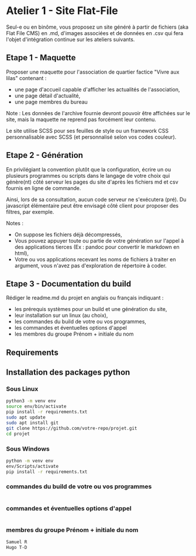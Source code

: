 # Atelier 1 - Site Flat-File
Seul-e ou en binôme, vous proposez un site généré à partir de fichiers (aka Flat File CMS) en .md, d'images
associées et de données en .csv qui fera l'objet d'intégration continue sur les ateliers suivants.

## Etape 1 - Maquette
Proposer une maquette pour l'association de quartier factice "Vivre aux lilas" contenant :
- une page d'accueil capable d'afficher les actualités de l'association,
- une page détail d'actualité,
- une page membres du bureau

Note : Les données de l'archive fournie devront pouvoir être affichées sur le site, mais la maquette ne reprend
pas forcément leur contenu.

Le site utilise SCSS pour ses feuilles de style ou un framework CSS personnalisable avec SCSS (et personnalisé
selon vos codes couleur).

## Etape 2 - Génération
En privilégiant la convention plutôt que la configuration, écrire un ou plusieurs programmes ou scripts dans le
langage de votre choix qui génère(nt) côté serveur les pages du site d'après les fichiers md et csv fournis en
ligne de commande.

Ainsi, lors de sa consultation, aucun code serveur ne s'exécutera (pré). Du javascript élémentaire peut être
envisagé côté client pour proposer des filtres, par exemple.

Notes :
- On suppose les fichiers déjà décompressés,
- Vous pouvez appuyer toute ou partie de votre génération sur l'appel à des applications tierces (Ex :
pandoc pour convertir le markdown en html),
- Votre ou vos applications recevant les noms de fichiers à traiter en argument, vous n'avez pas
d'exploration de répertoire à coder.

## Etape 3 - Documentation du build
Rédiger le readme.md du projet en anglais ou français indiquant :
- les prérequis systèmes pour un build et une génération du site,
- leur installation sur un linux (au choix),
- les commandes du build de votre ou vos programmes,
- les commandes et éventuelles options d'appel
- les membres du groupe Prénom + initiale du nom


## Requirements

## Installation des packages python

### Sous Linux
```bash
python3 -m venv env
source env/bin/activate
pip install -r requirements.txt
sudo apt update
sudo apt install git
git clone https://github.com/votre-repo/projet.git
cd projet
```

### Sous Windows
```bash
python -m venv env
env/Scripts/activate
pip install -r requirements.txt
```
### commandes du build de votre ou vos programmes
```bash	

```

### commandes et éventuelles options d'appel
```bash

```
### membres du groupe Prénom + initiale du nom
```bash
Samuel R
Hugo T-D
